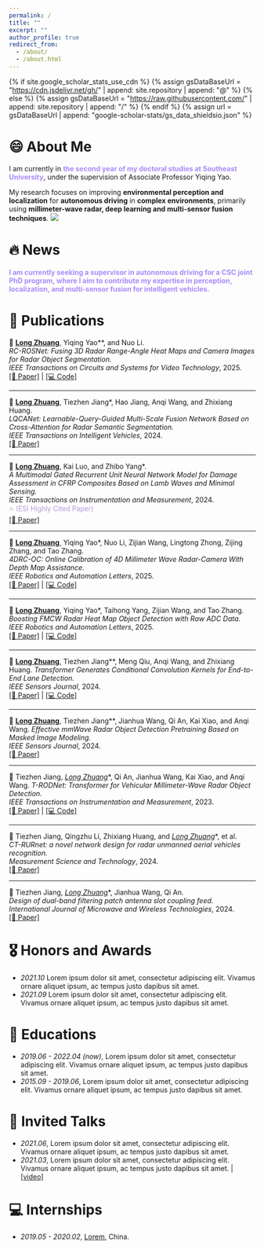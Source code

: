 ```yaml
---
permalink: /
title: ""
excerpt: ""
author_profile: true
redirect_from: 
  - /about/
  - /about.html
---
```


{% if site.google_scholar_stats_use_cdn %}
{% assign gsDataBaseUrl = "https://cdn.jsdelivr.net/gh/" | append: site.repository | append: "@" %}
{% else %}
{% assign gsDataBaseUrl = "https://raw.githubusercontent.com/" | append: site.repository | append: "/" %}
{% endif %}
{% assign url = gsDataBaseUrl | append: "google-scholar-stats/gs_data_shieldsio.json" %}

# 😄 About Me

I am currently in <span style="color:#A78BFA; font-weight:bold;">the second year of my doctoral studies at Southeast University</span>, under the supervision of Associate Professor Yiqing Yao.


My research focuses on improving **environmental perception and localization** for **autonomous driving** in **complex environments**, primarily using **millimeter-wave radar, deep learning and multi-sensor fusion techniques**.  <a href='https://scholar.google.com/citations?user=uzRvavcAAAAJ'>
  <img src="https://img.shields.io/endpoint?url={{ url | url_encode }}&logo=Google%20Scholar&labelColor=f6f6f6&color=9cf&style=flat&label=citations">
</a>


# 🔥 News
<span style="color:#A78BFA; font-weight:bold;">
I am currently seeking a supervisor in autonomous driving for a CSC joint PhD program, where I aim to contribute my expertise in perception, localization, and multi-sensor fusion for intelligent vehicles.
</span>

# 📝 Publications 
🔹 **<u>Long Zhuang</u>**, Yiqing Yao\**, and Nuo Li.  
*RC-ROSNet: Fusing 3D Radar Range-Angle Heat Maps and Camera Images for Radar Object Segmentation.*  
<i>IEEE Transactions on Circuits and Systems for Video Technology</i>, 2025.  
[[📄 Paper]](https://ieeexplore.ieee.org/document/11112643) | [[💻 Code]](https://github.com/Zhuanglong2/RC-ROSNet)

---

🔹 **<u>Long Zhuang</u>**, Tiezhen Jiang\*, Hao Jiang, Anqi Wang, and Zhixiang Huang.  
*LQCANet: Learnable-Query-Guided Multi-Scale Fusion Network Based on Cross-Attention for Radar Semantic Segmentation.*  
<i>IEEE Transactions on Intelligent Vehicles</i>, 2024.  
[[📄 Paper]](https://ieeexplore.ieee.org/document/10356738)

---

🔹 **<u>Long Zhuang</u>**, Kai Luo, and Zhibo Yang\*.  
*A Multimodal Gated Recurrent Unit Neural Network Model for Damage Assessment in CFRP Composites Based on Lamb Waves and Minimal Sensing.*  
<i>IEEE Transactions on Instrumentation and Measurement</i>, 2024.  
<span style="color:#B19CD9;">⭐ (ESI Highly Cited Paper)</span>  
[[📄 Paper]](https://ieeexplore.ieee.org/document/10379118)

---

🔹 **<u>Long Zhuang</u>**, Yiqing Yao\*, Nuo Li, Zijian Wang, Lingtong Zhong, Zijing Zhang, and Tao Zhang.  
*4DRC-OC: Online Calibration of 4D Millimeter Wave Radar-Camera With Depth Map Assistance.*  
<i>IEEE Robotics and Automation Letters</i>, 2025.  
[[📄 Paper]](https://ieeexplore.ieee.org/document/10950073) | [[💻 Code]](https://github.com/Zhuanglong2/4DRC-OC)

---

🔹 **<u>Long Zhuang</u>**,  Yiqing Yao\*, Taihong Yang, Zijian Wang, and Tao Zhang.
*Boosting FMCW Radar Heat Map Object Detection with Raw ADC Data.*  
<i>IEEE Robotics and Automation Letters</i>, 2025.  
[[📄 Paper]](https://ieeexplore.ieee.org/document/11192687) | [[💻 Code]](https://github.com/Zhuanglong2/Mamba-RODNet)

---

🔹 **<u>Long Zhuang</u>**, Tiezhen Jiang\**, Meng Qiu, Anqi Wang, and Zhixiang Huang.
*Transformer Generates Conditional Convolution Kernels for End-to-End Lane Detection.*  
<i>IEEE Sensors Journal</i>, 2024.  
[[📄 Paper]](https://ieeexplore.ieee.org/document/10608068) | [[💻 Code]](https://github.com/Zhuanglong2/Condformer)

---

🔹 **<u>Long Zhuang</u>**, Tiezhen Jiang\**, Jianhua Wang, Qi An, Kai Xiao, and Anqi Wang.
*Effective mmWave Radar Object Detection Pretraining Based on Masked Image Modeling.*  
<i>IEEE Sensors Journal</i>, 2024.  
[[📄 Paper]](https://ieeexplore.ieee.org/document/10353950)

---

🔹 Tiezhen Jiang, **<u>Long Zhuang*</u>**, Qi An, Jianhua Wang, Kai Xiao, and Anqi Wang.
*T-RODNet: Transformer for Vehicular Millimeter-Wave Radar Object Detection.*  
<i>IEEE Transactions on Instrumentation and Measurement</i>, 2023.  
[[📄 Paper]](https://ieeexplore.ieee.org/document/9989400) | [[💻 Code]](https://github.com/Zhuanglong2/T-RODNet)

---

🔹 Tiezhen Jiang, Qingzhu Li, Zhixiang Huang, and **<u>Long Zhuang*</u>**, et al.  
*CT-RURnet: a novel network design for radar unmanned aerial vehicles recognition.*  
<i>Measurement Science and Technology</i>, 2024.  
[[📄 Paper]](https://iopscience.iop.org/article/10.1088/1361-6501/ada1ef)

---

🔹 Tiezhen Jiang, **<u>Long Zhuang*</u>**, Jianhua Wang, Qi An.  
*Design of dual-band filtering patch antenna slot coupling feed.*  
<i>International Journal of Microwave and Wireless Technologies</i>, 2024.  
[[📄 Paper]](https://www.cambridge.org/core/journals/international-journal-of-microwave-and-wireless-technologies/article/abs/design-of-dualband-filtering-patch-antenna-slot-coupling-feed/9588005D36E787CF1AEB3C0F640AEACD)


# 🎖 Honors and Awards
- *2021.10* Lorem ipsum dolor sit amet, consectetur adipiscing elit. Vivamus ornare aliquet ipsum, ac tempus justo dapibus sit amet. 
- *2021.09* Lorem ipsum dolor sit amet, consectetur adipiscing elit. Vivamus ornare aliquet ipsum, ac tempus justo dapibus sit amet. 

# 📖 Educations
- *2019.06 - 2022.04 (now)*, Lorem ipsum dolor sit amet, consectetur adipiscing elit. Vivamus ornare aliquet ipsum, ac tempus justo dapibus sit amet. 
- *2015.09 - 2019.06*, Lorem ipsum dolor sit amet, consectetur adipiscing elit. Vivamus ornare aliquet ipsum, ac tempus justo dapibus sit amet. 

# 💬 Invited Talks
- *2021.06*, Lorem ipsum dolor sit amet, consectetur adipiscing elit. Vivamus ornare aliquet ipsum, ac tempus justo dapibus sit amet. 
- *2021.03*, Lorem ipsum dolor sit amet, consectetur adipiscing elit. Vivamus ornare aliquet ipsum, ac tempus justo dapibus sit amet.  \| [\[video\]](https://github.com/)

# 💻 Internships
- *2019.05 - 2020.02*, [Lorem](https://github.com/), China.
